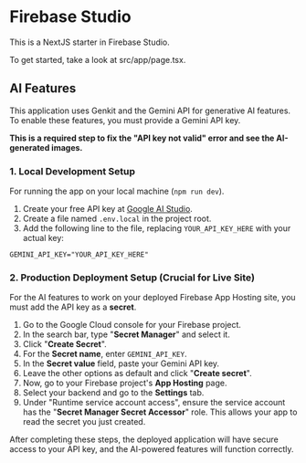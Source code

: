 # Firebase Studio

This is a NextJS starter in Firebase Studio.

To get started, take a look at src/app/page.tsx.

## AI Features

This application uses Genkit and the Gemini API for generative AI features. To enable these features, you must provide a Gemini API key.

**This is a required step to fix the "API key not valid" error and see the AI-generated images.**

### 1. Local Development Setup

For running the app on your local machine (`npm run dev`).

1.  Create your free API key at [Google AI Studio](https://aistudio.google.com/app/apikey).
2.  Create a file named `.env.local` in the project root.
3.  Add the following line to the file, replacing `YOUR_API_KEY_HERE` with your actual key:

```
GEMINI_API_KEY="YOUR_API_KEY_HERE"
```

### 2. Production Deployment Setup (Crucial for Live Site)

For the AI features to work on your deployed Firebase App Hosting site, you must add the API key as a **secret**.

1.  Go to the Google Cloud console for your Firebase project.
2.  In the search bar, type "**Secret Manager**" and select it.
3.  Click "**Create Secret**".
4.  For the **Secret name**, enter `GEMINI_API_KEY`.
5.  In the **Secret value** field, paste your Gemini API key.
6.  Leave the other options as default and click "**Create secret**".
7.  Now, go to your Firebase project's **App Hosting** page.
8.  Select your backend and go to the **Settings** tab.
9.  Under "Runtime service account access", ensure the service account has the "**Secret Manager Secret Accessor**" role. This allows your app to read the secret you just created.

After completing these steps, the deployed application will have secure access to your API key, and the AI-powered features will function correctly.
